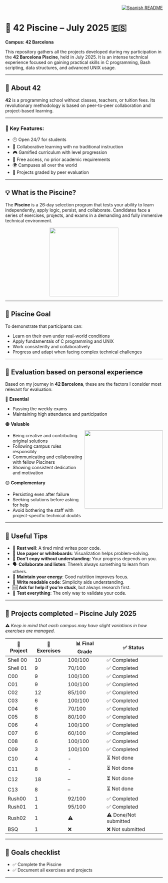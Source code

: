 <p align="right">
  <a href="en.README.md">
    <img src="https://img.shields.io/badge/🌐%20Spanish-README-blue?style=for-the-badge" alt="Spanish README" />
  </a>
</p>

# 🧠 42 Piscine – July 2025 🇪🇸  
**Campus: 42 Barcelona**

This repository gathers all the projects developed during my participation in the **42 Barcelona Piscine**, held in July 2025. It is an intense technical experience focused on gaining practical skills in C programming, Bash scripting, data structures, and advanced UNIX usage.

---

## 📜 About 42

**42** is a programming school without classes, teachers, or tuition fees. Its revolutionary methodology is based on peer-to-peer collaboration and project-based learning.

---

### 🌟 Key Features:

- 🕐 Open 24/7 for students  
- 👥 Collaborative learning with no traditional instruction  
- 🎮 Gamified curriculum with level progression  
- 💸 Free access, no prior academic requirements  
- 🌍 Campuses all over the world  
- 📁 Projects graded by peer evaluation  

---

## 💡 What is the Piscine?

The **Piscine** is a 26‑day selection program that tests your ability to learn independently, apply logic, persist, and collaborate. Candidates face a series of exercises, projects, and exams in a demanding and fully immersive technical environment.

                                                                            
<p align="center">
  <img src="https://github.com/user-attachments/assets/c7c50e99-c4a0-48f0-95be-cac223f3fc52" width="220">
</p>

---

## 🎯 Piscine Goal
 
To demonstrate that participants can:
 
- Learn on their own under real-world conditions  
- Apply fundamentals of C programming and UNIX  
- Work consistently and collaboratively  
- Progress and adapt when facing complex technical challenges  

---

## 📖 Evaluation based on personal experience

Based on my journey in **42 Barcelona**, these are the factors I consider most relevant for evaluation:

🔴 **Essential**  
- Passing the weekly exams  
- Maintaining high attendance and participation  

<img src="https://github.com/user-attachments/assets/87c8311c-6b15-47f0-add1-d402699b3b76"
     width="250"
     align="right"
     style="margin-top:30px;">

🟠 **Valuable**  
- Being creative and contributing original solutions  
- Following campus rules responsibly  
- Communicating and collaborating with fellow Pisciners  
- Showing consistent dedication and motivation  

🟡 **Complementary**  
- Persisting even after failure  
- Seeking solutions before asking for help  
- Avoid bothering the staff with project-specific technical doubts  

---

## 📝 Useful Tips

- 🧠 **Rest well**: A tired mind writes poor code.  
- 📓 **Use paper or whiteboards**: Visualization helps problem-solving.  
- 🚫 **Don’t copy without understanding**: Your progress depends on you.  
- 🗣️ **Collaborate and listen**: There’s always something to learn from others.  
- 🍎 **Maintain your energy**: Good nutrition improves focus.  
- 🧩 **Write readable code**: Simplicity aids understanding.  
- 🆘 **Ask for help if you’re stuck**, but always research first.  
- 🧪 **Test everything**: The only way to validate your code.  

---

## 🏁 Projects completed – Piscine July 2025

⚠️ *Keep in mind that each campus may have slight variations in how exercises are managed.*

| 📁 Project    | 🔢 Exercises | 📊 Final Grade | ✅ Status       |
|---------------|--------------|----------------|----------------|
| Shell 00      | 10           | 100/100        | ✅ Completed    |
| Shell 01      | 9            | 70/100         | ✅ Completed    |
| C00           | 9            | 100/100        | ✅ Completed    |
| C01           | 9            | 100/100        | ✅ Completed    |
| C02           | 12           | 85/100         | ✅ Completed    |
| C03           | 6            | 100/100        | ✅ Completed    |
| C04           | 6            | 70/100         | ✅ Completed    |
| C05           | 8            | 80/100         | ✅ Completed    |
| C06           | 4            | 100/100        | ✅ Completed    |
| C07           | 6            | 60/100         | ✅ Completed    |
| C08           | 6            | 100/100        | ✅ Completed    |
| C09           | 3            | 100/100        | ✅ Completed    |
| C10           | 4            | -              | ⏳ Not done     |
| C11           | 8            | -              | ⏳ Not done     |
| C12           | 18           | –              | ⏳ Not done     |
| C13           | 8            | –              | ⏳ Not done     |
| Rush00        | 1            | 92/100         | ✅ Completed    |
| Rush01        | 1            | 95/100         | ✅ Completed    |
| Rush02        | 1            | ⚠️             | ⚠️ Done/Not submitted |
| BSQ           | 1            | ❌             | ❌ Not submitted |

---

## 📌 Goals checklist

- ✅ Complete the Piscine  
- ✅ Document all exercises and projects  
---
